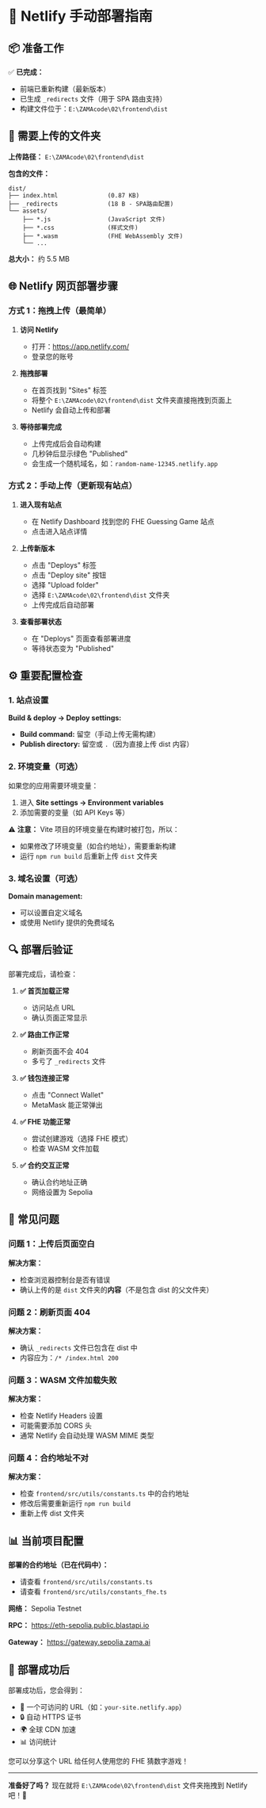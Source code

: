 # 🚀 Netlify 手动部署指南

## 📦 准备工作

✅ **已完成：**
- 前端已重新构建（最新版本）
- 已生成 `_redirects` 文件（用于 SPA 路由支持）
- 构建文件位于：`E:\ZAMAcode\02\frontend\dist`

## 📂 需要上传的文件夹

**上传路径：** `E:\ZAMAcode\02\frontend\dist`

**包含的文件：**
```
dist/
├── index.html              (0.87 KB)
├── _redirects              (18 B - SPA路由配置)
└── assets/
    ├── *.js                (JavaScript 文件)
    ├── *.css               (样式文件)
    ├── *.wasm              (FHE WebAssembly 文件)
    └── ...
```

**总大小：** 约 5.5 MB

## 🌐 Netlify 网页部署步骤

### 方式 1：拖拽上传（最简单）

1. **访问 Netlify**
   - 打开：https://app.netlify.com/
   - 登录您的账号

2. **拖拽部署**
   - 在首页找到 "Sites" 标签
   - 将整个 `E:\ZAMAcode\02\frontend\dist` 文件夹直接拖拽到页面上
   - Netlify 会自动上传和部署

3. **等待部署完成**
   - 上传完成后会自动构建
   - 几秒钟后显示绿色 "Published"
   - 会生成一个随机域名，如：`random-name-12345.netlify.app`

### 方式 2：手动上传（更新现有站点）

1. **进入现有站点**
   - 在 Netlify Dashboard 找到您的 FHE Guessing Game 站点
   - 点击进入站点详情

2. **上传新版本**
   - 点击 "Deploys" 标签
   - 点击 "Deploy site" 按钮
   - 选择 "Upload folder"
   - 选择 `E:\ZAMAcode\02\frontend\dist` 文件夹
   - 上传完成后自动部署

3. **查看部署状态**
   - 在 "Deploys" 页面查看部署进度
   - 等待状态变为 "Published"

## ⚙️ 重要配置检查

### 1. 站点设置

**Build & deploy → Deploy settings:**
- **Build command:** 留空（手动上传无需构建）
- **Publish directory:** 留空或 `.`（因为直接上传 dist 内容）

### 2. 环境变量（可选）

如果您的应用需要环境变量：
1. 进入 **Site settings → Environment variables**
2. 添加需要的变量（如 API Keys 等）

⚠️ **注意：** Vite 项目的环境变量在构建时被打包，所以：
- 如果修改了环境变量（如合约地址），需要重新构建
- 运行 `npm run build` 后重新上传 `dist` 文件夹

### 3. 域名设置（可选）

**Domain management:**
- 可以设置自定义域名
- 或使用 Netlify 提供的免费域名

## 🔍 部署后验证

部署完成后，请检查：

1. **✅ 首页加载正常**
   - 访问站点 URL
   - 确认页面正常显示

2. **✅ 路由工作正常**
   - 刷新页面不会 404
   - 多亏了 `_redirects` 文件

3. **✅ 钱包连接正常**
   - 点击 "Connect Wallet"
   - MetaMask 能正常弹出

4. **✅ FHE 功能正常**
   - 尝试创建游戏（选择 FHE 模式）
   - 检查 WASM 文件加载

5. **✅ 合约交互正常**
   - 确认合约地址正确
   - 网络设置为 Sepolia

## 🐛 常见问题

### 问题 1：上传后页面空白
**解决方案：**
- 检查浏览器控制台是否有错误
- 确认上传的是 `dist` 文件夹的**内容**（不是包含 dist 的父文件夹）

### 问题 2：刷新页面 404
**解决方案：**
- 确认 `_redirects` 文件已包含在 dist 中
- 内容应为：`/* /index.html 200`

### 问题 3：WASM 文件加载失败
**解决方案：**
- 检查 Netlify Headers 设置
- 可能需要添加 CORS 头
- 通常 Netlify 会自动处理 WASM MIME 类型

### 问题 4：合约地址不对
**解决方案：**
- 检查 `frontend/src/utils/constants.ts` 中的合约地址
- 修改后需要重新运行 `npm run build`
- 重新上传 dist 文件夹

## 📊 当前项目配置

**部署的合约地址（已在代码中）：**
- 请查看 `frontend/src/utils/constants.ts`
- 请查看 `frontend/src/utils/constants_fhe.ts`

**网络：** Sepolia Testnet

**RPC：** https://eth-sepolia.public.blastapi.io

**Gateway：** https://gateway.sepolia.zama.ai

## 🎉 部署成功后

部署成功后，您会得到：
- 📱 一个可访问的 URL（如：`your-site.netlify.app`）
- 🔒 自动 HTTPS 证书
- 🌍 全球 CDN 加速
- 📊 访问统计

您可以分享这个 URL 给任何人使用您的 FHE 猜数字游戏！

---

**准备好了吗？** 
现在就将 `E:\ZAMAcode\02\frontend\dist` 文件夹拖拽到 Netlify 吧！🚀

